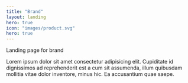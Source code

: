 ```yaml
---
title: "Brand"
layout: landing
hero: true
icon: "images/product.svg"
hero: true
---
```


Landing page for brand

Lorem ipsum dolor sit amet consectetur adipisicing elit. Cupiditate id dignissimos ad reprehenderit est a cum sit assumenda, illum quibusdam mollitia vitae dolor inventore, minus hic. Ea accusantium quae saepe.
